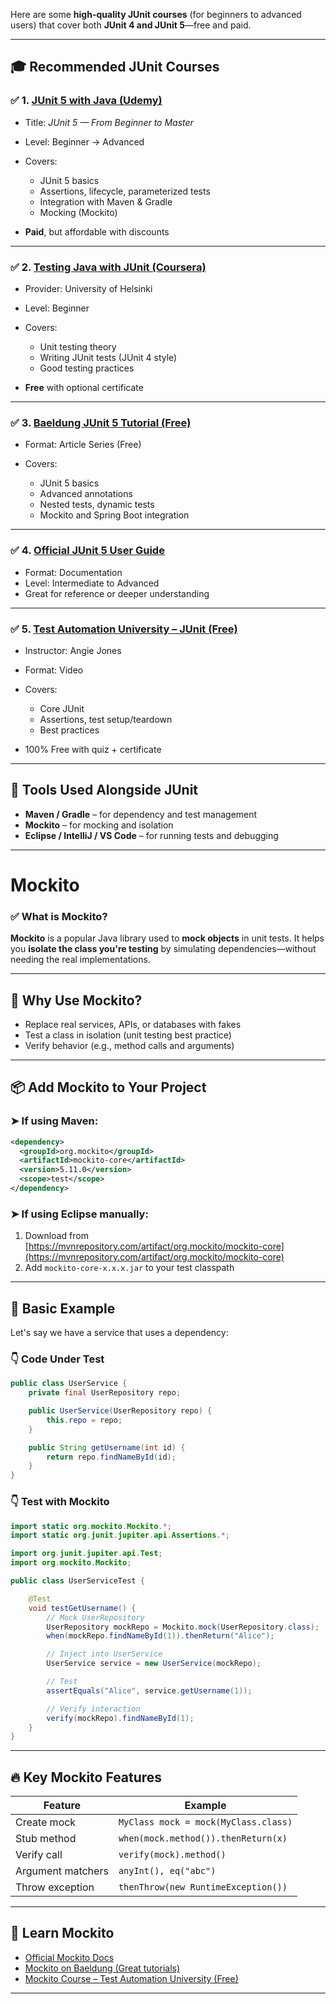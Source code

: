 Here are some **high-quality JUnit courses** (for beginners to advanced users) that cover both **JUnit 4 and JUnit 5**—free and paid.

---

## 🎓 **Recommended JUnit Courses**

### ✅ 1. **[JUnit 5 with Java (Udemy)](https://www.udemy.com/course/junit-5-beginners-to-master/)**

* Title: *JUnit 5 — From Beginner to Master*
* Level: Beginner → Advanced
* Covers:

  * JUnit 5 basics
  * Assertions, lifecycle, parameterized tests
  * Integration with Maven & Gradle
  * Mocking (Mockito)
* **Paid**, but affordable with discounts

---

### ✅ 2. **[Testing Java with JUnit (Coursera)](https://www.coursera.org/learn/junit-testing)**

* Provider: University of Helsinki
* Level: Beginner
* Covers:

  * Unit testing theory
  * Writing JUnit tests (JUnit 4 style)
  * Good testing practices
* **Free** with optional certificate

---

### ✅ 3. **[Baeldung JUnit 5 Tutorial (Free)](https://www.baeldung.com/junit-5)**

* Format: Article Series (Free)
* Covers:

  * JUnit 5 basics
  * Advanced annotations
  * Nested tests, dynamic tests
  * Mockito and Spring Boot integration

---

### ✅ 4. **[Official JUnit 5 User Guide](https://junit.org/junit5/docs/current/user-guide/)**

* Format: Documentation
* Level: Intermediate to Advanced
* Great for reference or deeper understanding

---

### ✅ 5. **[Test Automation University – JUnit (Free)](https://testautomationu.applitools.com/junit-tutorial/)**

* Instructor: Angie Jones
* Format: Video
* Covers:

  * Core JUnit
  * Assertions, test setup/teardown
  * Best practices
* 100% Free with quiz + certificate

---

## 🔧 Tools Used Alongside JUnit

* **Maven / Gradle** – for dependency and test management
* **Mockito** – for mocking and isolation
* **Eclipse / IntelliJ / VS Code** – for running tests and debugging

---

# Mockito

### ✅ What is **Mockito**?

**Mockito** is a popular Java library used to **mock objects** in unit tests. It helps you **isolate the class you're testing** by simulating dependencies—without needing the real implementations.

---

## 🔧 Why Use Mockito?

* Replace real services, APIs, or databases with fakes
* Test a class in isolation (unit testing best practice)
* Verify behavior (e.g., method calls and arguments)

---

## 📦 Add Mockito to Your Project

### ➤ If using Maven:

```xml
<dependency>
  <groupId>org.mockito</groupId>
  <artifactId>mockito-core</artifactId>
  <version>5.11.0</version>
  <scope>test</scope>
</dependency>
```

### ➤ If using Eclipse manually:

1. Download from [https://mvnrepository.com/artifact/org.mockito/mockito-core](https://mvnrepository.com/artifact/org.mockito/mockito-core)
2. Add `mockito-core-x.x.x.jar` to your test classpath

---

## 🧪 Basic Example

Let's say we have a service that uses a dependency:

### 👇 Code Under Test

```java
public class UserService {
    private final UserRepository repo;

    public UserService(UserRepository repo) {
        this.repo = repo;
    }

    public String getUsername(int id) {
        return repo.findNameById(id);
    }
}
```

### 👇 Test with Mockito

```java
import static org.mockito.Mockito.*;
import static org.junit.jupiter.api.Assertions.*;

import org.junit.jupiter.api.Test;
import org.mockito.Mockito;

public class UserServiceTest {

    @Test
    void testGetUsername() {
        // Mock UserRepository
        UserRepository mockRepo = Mockito.mock(UserRepository.class);
        when(mockRepo.findNameById(1)).thenReturn("Alice");

        // Inject into UserService
        UserService service = new UserService(mockRepo);

        // Test
        assertEquals("Alice", service.getUsername(1));

        // Verify interaction
        verify(mockRepo).findNameById(1);
    }
}
```

---

## 🔥 Key Mockito Features

| Feature           | Example                              |
| ----------------- | ------------------------------------ |
| Create mock       | `MyClass mock = mock(MyClass.class)` |
| Stub method       | `when(mock.method()).thenReturn(x)`  |
| Verify call       | `verify(mock).method()`              |
| Argument matchers | `anyInt(), eq("abc")`                |
| Throw exception   | `thenThrow(new RuntimeException())`  |

---

## 📘 Learn Mockito

* [Official Mockito Docs](https://site.mockito.org/)
* [Mockito on Baeldung (Great tutorials)](https://www.baeldung.com/mockito-series)
* [Mockito Course – Test Automation University (Free)](https://testautomationu.applitools.com/mockito-tutorial/)

---
